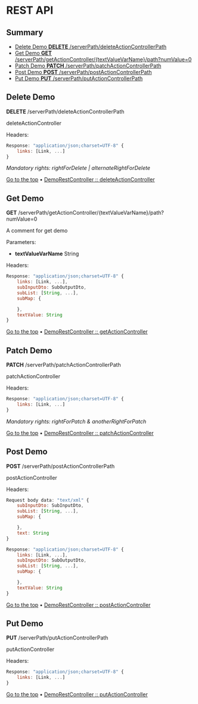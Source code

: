 # REST API
## Summary

 - [Delete Demo **DELETE** /serverPath/deleteActionControllerPath](#delete-demo-delete-/serverpath/deleteactioncontrollerpath)
 - [Get Demo **GET** /serverPath/getActionController/{textValueVarName}/path?numValue=0](#get-demo-get-/serverpath/getactioncontroller/{textvaluevarname}/pathnumvalue=0)
 - [Patch Demo **PATCH** /serverPath/patchActionControllerPath](#patch-demo-patch-/serverpath/patchactioncontrollerpath)
 - [Post Demo **POST** /serverPath/postActionControllerPath](#post-demo-post-/serverpath/postactioncontrollerpath)
 - [Put Demo **PUT** /serverPath/putActionControllerPath](#put-demo-put-/serverpath/putactioncontrollerpath)


## Delete Demo
**DELETE** /serverPath/deleteActionControllerPath

deleteActionController

Headers: 

```javascript
Response: "application/json;charset=UTF-8" {
    links: [Link, ...]
}
```

_Mandatory rights: rightForDelete | alternateRightForDelete_

[Go to the top](#rest-api) &bull; [DemoRestController :: deleteActionController](/blob/master/src/main/java/tv/hd3g/selfautorestdoc/demo/DemoRestController.java#74)

## Get Demo
**GET** /serverPath/getActionController/{textValueVarName}/path?numValue=0

A comment for get demo

Parameters:
 - **textValueVarName** String

Headers: 

```javascript
Response: "application/json;charset=UTF-8" {
    links: [Link, ...],
    subInputDto: SubOutputDto,
    subList: [String, ...],
    subMap: {

    },
    textValue: String
}
```

[Go to the top](#rest-api) &bull; [DemoRestController :: getActionController](/blob/master/src/main/java/tv/hd3g/selfautorestdoc/demo/DemoRestController.java#60)

## Patch Demo
**PATCH** /serverPath/patchActionControllerPath

patchActionController

Headers: 

```javascript
Response: "application/json;charset=UTF-8" {
    links: [Link, ...]
}
```

_Mandatory rights: rightForPatch & anotherRightForPatch_

[Go to the top](#rest-api) &bull; [DemoRestController :: patchActionController](/blob/master/src/main/java/tv/hd3g/selfautorestdoc/demo/DemoRestController.java#80)

## Post Demo
**POST** /serverPath/postActionControllerPath

postActionController

Headers: 

```javascript
Request body data: "text/xml" {
    subInputDto: SubInputDto,
    subList: [String, ...],
    subMap: {

    },
    text: String
}
```

```javascript
Response: "application/json;charset=UTF-8" {
    links: [Link, ...],
    subInputDto: SubOutputDto,
    subList: [String, ...],
    subMap: {

    },
    textValue: String
}
```

[Go to the top](#rest-api) &bull; [DemoRestController :: postActionController](/blob/master/src/main/java/tv/hd3g/selfautorestdoc/demo/DemoRestController.java#50)

## Put Demo
**PUT** /serverPath/putActionControllerPath

putActionController

Headers: 

```javascript
Response: "application/json;charset=UTF-8" {
    links: [Link, ...]
}
```

[Go to the top](#rest-api) &bull; [DemoRestController :: putActionController](/blob/master/src/main/java/tv/hd3g/selfautorestdoc/demo/DemoRestController.java#67)

